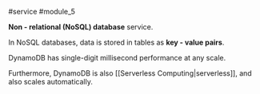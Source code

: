#service #module_5

**Non - relational (NoSQL) database** service.

In NoSQL databases, data is stored in tables as **key - value pairs**.

DynamoDB has single-digit millisecond performance at any scale.

Furthermore, DynamoDB is also [[Serverless Computing|serverless]], and also scales automatically.